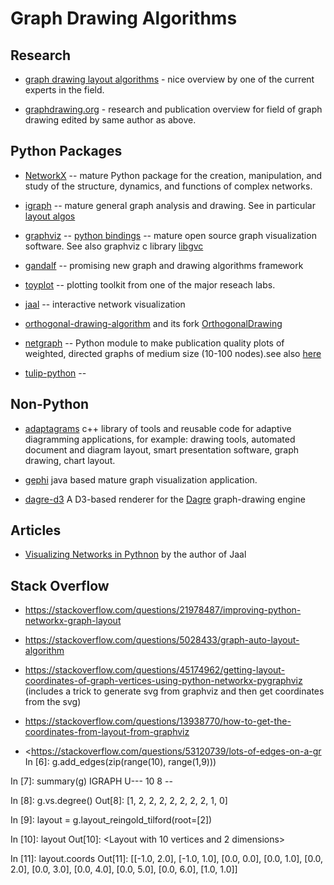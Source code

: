 # Graph Drawing Algorithms

## Research

- [graph drawing layout algorithms](http://cs.brown.edu/people/rtamassi/papers/gd-tutorial/gd-constraints.pdf) - nice overview by one of the current experts in the field.

- [graphdrawing.org](http://graphdrawing.org) - research and publication overview for field of graph drawing edited by same author as above.

## Python Packages

- [NetworkX](https://networkx.org) -- mature Python package for the creation, manipulation, and study of the structure, dynamics, and functions of complex networks.

- [igraph](https://igraph.org/python/) -- mature general graph analysis and drawing. See in particular [layout algos](https://igraph.org/python/doc/tutorial/tutorial.html#layouts-and-plotting)

- [graphviz](http://www.graphviz.org) -- [python bindings](http://www.graphviz.org/resources/#python) -- mature open source graph visualization software. See also graphviz c library [libgvc](http://www.graphviz.org/pdf/gvc.3.pdf)

- [gandalf](https://github.com/bdcht/grandalf) -- promising new graph and drawing algorithms framework

- [toyplot](https://github.com/sandialabs/toyplot) -- plotting toolkit from one of the major reseach labs.

- [jaal](https://github.com/imohitmayank/jaal) -- interactive network visualization

- [orthogonal-drawing-algorithm](https://github.com/rawfh/orthogonal-drawing-algorithm) and its fork [OrthogonalDrawing](https://github.com/hasii2011/OrthogonalDrawing)

- [netgraph](https://github.com/paulbrodersen/netgraph) -- Python module to make publication quality plots of weighted, directed graphs of medium size (10-100 nodes).see also [here](https://stackoverflow.com/questions/39801880/how-to-use-the-pos-argument-in-networkx-to-create-a-flowchart-style-graph/39863493)

- [tulip-python](https://tulip.labri.fr/site/) -- 

## Non-Python

- [adaptagrams](http://www.adaptagrams.org) c++ library of tools and reusable code for adaptive diagramming applications, for example: drawing tools, automated document and diagram layout, smart presentation software, graph drawing, chart layout.

- [gephi](https://gephi.org) java based mature graph visualization application.

- [dagre-d3](https://github.com/dagrejs/dagre-d3/) A D3-based renderer for the [Dagre](https://github.com/dagrejs/dagre) graph-drawing engine

## Articles

- [Visualizing Networks in Pythnon](https://towardsdatascience.com/visualizing-networks-in-python-d70f4cbeb259) by the author of Jaal

## Stack Overflow

- <https://stackoverflow.com/questions/21978487/improving-python-networkx-graph-layout>

- <https://stackoverflow.com/questions/5028433/graph-auto-layout-algorithm>

- <https://stackoverflow.com/questions/45174962/getting-layout-coordinates-of-graph-vertices-using-python-networkx-pygraphviz> (includes a trick to  generate svg from graphviz and then get coordinates from the svg)

- <https://stackoverflow.com/questions/13938770/how-to-get-the-coordinates-from-layout-from-graphviz>

- <https://stackoverflow.com/questions/53120739/lots-of-edges-on-a-gr
In [6]: g.add_edges(zip(range(10), range(1,9)))

In [7]: summary(g)
IGRAPH U--- 10 8 --

In [8]: g.vs.degree()
Out[8]: [1, 2, 2, 2, 2, 2, 2, 2, 1, 0]

In [9]: layout = g.layout_reingold_tilford(root=[2])

In [10]: layout
Out[10]: <Layout with 10 vertices and 2 dimensions>

In [11]: layout.coords
Out[11]:
[[-1.0, 2.0],
 [-1.0, 1.0],
 [0.0, 0.0],
 [0.0, 1.0],
 [0.0, 2.0],
 [0.0, 3.0],
 [0.0, 4.0],
 [0.0, 5.0],
 [0.0, 6.0],
 [1.0, 1.0]]
```
